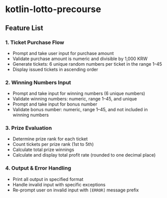 # kotlin-lotto-precourse
## Feature List
### 1. Ticket Purchase Flow
- Prompt and take user input for purchase amount
- Validate purchase amount is numeric and divisible by 1,000 KRW
- Generate tickets: 6 unique random numbers per ticket in the range 1–45
- Display issued tickets in ascending order
### 2. Winning Numbers Input
- Prompt and take input for winning numbers (6 unique numbers)
- Validate winning numbers: numeric, range 1–45, and unique
- Prompt and take input for bonus number
- Validate bonus number: numeric, range 1–45, and not included in winning numbers
### 3. Prize Evaluation
- Determine prize rank for each ticket
- Count tickets per prize rank (1st to 5th)
- Calculate total prize winnings
- Calculate and display total profit rate (rounded to one decimal place)
### 4. Output & Error Handling
- Print all output in specified format
- Handle invalid input with specific exceptions
- Re-prompt user on invalid input with `[ERROR]` message prefix